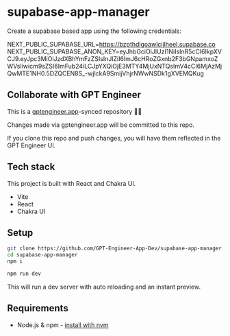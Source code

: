 # supabase-app-manager

Create a supabase based app using the following credentials: 

NEXT_PUBLIC_SUPABASE_URL=https://bzpthdlgoawlcijlheel.supabase.co
NEXT_PUBLIC_SUPABASE_ANON_KEY=eyJhbGciOiJIUzI1NiIsInR5cCI6IkpXVCJ9.eyJpc3MiOiJzdXBhYmFzZSIsInJlZiI6ImJ6cHRoZGxnb2F3bGNpamxoZWVsIiwicm9sZSI6ImFub24iLCJpYXQiOjE3MTY4MjUxNTQsImV4cCI6MjAzMjQwMTE1NH0.5DZQCEN8S_-wjlckA9SmijVhjrNWwNSDk1gXVEMQKug
            

## Collaborate with GPT Engineer

This is a [gptengineer.app](https://gptengineer.app)-synced repository 🌟🤖

Changes made via gptengineer.app will be committed to this repo.

If you clone this repo and push changes, you will have them reflected in the GPT Engineer UI.

## Tech stack

This project is built with React and Chakra UI.

- Vite
- React
- Chakra UI

## Setup

```sh
git clone https://github.com/GPT-Engineer-App-Dev/supabase-app-manager.git
cd supabase-app-manager
npm i
```

```sh
npm run dev
```

This will run a dev server with auto reloading and an instant preview.

## Requirements

- Node.js & npm - [install with nvm](https://github.com/nvm-sh/nvm#installing-and-updating)
